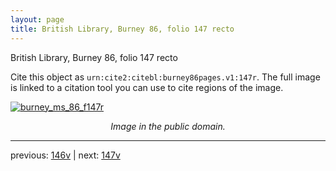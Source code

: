 ```yaml
---
layout: page
title: British Library, Burney 86, folio 147 recto
---
```


British Library, Burney 86, folio 147 recto

Cite this object as `urn:cite2:citebl:burney86pages.v1:147r`.  The full image is linked to a citation tool you can use to cite regions of the image.

[![burney_ms_86_f147r](http://www.homermultitext.org/iipsrv?IIIF=/project/homer/pyramidal/deepzoom/citebl/burney86imgs/v1/burney_ms_86_f147r.tif/full/800,/0/default.jpg)](http://www.homermultitext.org/ict2/?urn=urn:cite2:citebl:burney86imgs.v1:burney_ms_86_f147r) 

<p style="text-align: center; font-style: italic;">Image in the public domain.</p>

---

previous: [146v](../146v/) | next: [147v](../147v/)
